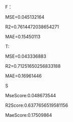 F：

MSE=0.045132164

R2=0.7614472038654271

MAE=0.15450113



T: 

MSE=0.043336883

R2=0.71251650256833188

MAE=0.16961446

S

MseScore:0.048673544

R2Score:0.6377656519581156

MaeScore:0.17509864



